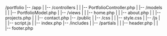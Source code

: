 /portfolio
|-- /app
|   |-- /controllers
|   |   |-- PortfolioController.php
|   |-- /models
|   |   |-- PortfolioModel.php
|   |-- /views
|   |   |-- home.php
|   |   |-- about.php
|   |   |-- projects.php
|   |   |-- contact.php
|-- /public
|   |-- /css
|   |   |-- style.css
|   |-- /js
|   |   |-- script.js
|   |-- index.php
|-- /includes
|   |-- /partials
|   |   |-- header.php
|   |   |-- footer.php
